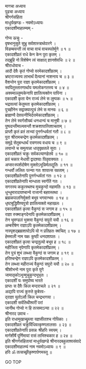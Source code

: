 मागचा अध्याय  
पुढचा अध्याय  
श्रीगर्गसंहिता  
माधुर्यखण्डः - नवमोऽध्यायः  
एकादशीमाहात्म्यम् -  
  
गोप्य ऊचुः -  
वृषभानुसुते सुभ्रु सर्वशास्त्रार्थपारगे ।  
विडम्बयन्ती त्वं वाचा वाचं वाचस्पतेर्मुने ॥ १ ॥  
एकादशीव्रतं राधे केन केन पुरा कृतम् ।  
तद्‌ब्रूहि नो विशेषेण त्वं साक्षात् ज्ञानशेवधिः ॥ २ ॥  
श्रीराधोवाच -  
आदौ देवैः कृतं गोप्यो वरमेकादशीव्रतम् ।  
भ्रष्टराज्यस्य लाभार्थं दैत्यानां नाशनाय च ॥ ३ ॥  
वैशन्तेन पुरा राज्ञा कृतमेकादशीव्रतम् ।  
स्वपितुस्तारणार्थाय यमलोकगतस्य च ॥ ४ ॥  
अक्स्माल्लुम्पकेनापि ज्ञातित्यक्तेन पापिना ।  
एकादशी कृता येन राज्यं लेभे स लुम्पकः ॥ ५ ॥  
भद्रावत्यां केतुमता कृतमेकादशीव्रतम् ।  
पुत्रहीनेन सद्वाक्यात्पुत्रं लेभे स मानवः ॥ ६ ॥  
ब्राह्मण्यै देवपत्नीभिर्दत्तमेकादशीव्रतम् ।  
तेन लेभे स्वर्गसौख्यं धनधान्यं च मानुषी ॥ ७ ॥  
पुष्पदन्तीमाल्यवन्तौ शक्रशापात्पिशाचताम् ।  
प्राप्तौ कृतं व्रतं ताभ्यां पुनर्गन्धर्वतां गतौ ॥ ८ ॥  
पुरा श्रीरामचन्द्रेण कृतमेकादशीव्रतम् ।  
समुद्रे सेतुबन्धार्थं रावणस्य वधाय च ॥ ९ ॥  
लयान्ते च समुत्पन्ना धातृवृक्षतले सुराः ।  
एकादशीव्रतं चक्रुः सर्वकल्याणहेतवे ॥ १० ॥  
व्रतं चकार मेधावी द्वादश्याः पितृवाक्यतः ।  
अप्सरःस्पर्शदोषेण मुक्तोऽभून्निर्मलद्युतिः ॥ ११ ॥  
गन्धर्वो ललितः पत्न्या गतः शापात्स रक्षताम् ।  
एकादशीव्रतेनापि पुनर्गन्धर्वतां गतः ॥ १२ ॥  
एकादशीव्रतेनापि मान्धाता स्वर्गतिं गतः ।  
सगरस्य ककुत्स्थश्च मुचकुन्दो महामतिः ॥ १३ ॥  
धुन्धुमारादयश्चान्ये राजानो बहवस्तथा ।  
ब्रह्मकपालनिर्मुक्तो बभूव भगवान्भवः ॥ १४ ॥  
धृष्टबुद्धिर्वैश्यपुत्रो ज्ञातित्यक्तो महाखलः ।  
एकादशीव्रतं कृत्वा वैकुण्ठं स जगाम ह ॥ १५ ॥  
राज्ञा रुक्माङ्गदेनापि कृतमेकादशीव्रतम् ।  
तेन भूमण्डलं भुक्त्वा वैकुण्ठं सपुरो ययौ ॥ १६ ॥  
अम्बरीषेण राज्ञाऽपि कृतमेकादशीव्रतम् ।  
नास्पृशद्‌‌ब्रह्मशापोऽपि यो न प्रतिहतः क्वचित् ॥ १७ ॥  
हेममाली नाम यक्षः कुष्ठी धनदशापतः ।  
एकादशीव्रतं कृत्वा चन्द्रतुल्यो बभूव ह ॥ १८ ॥  
महीजिता नृपेणापि कृतमेकादशीव्रतम् ।  
तेन पुत्रं शुभं लब्ध्वा वैकुण्ठं स जगाम ह ॥ १९ ॥  
हरिश्चन्द्रेण राज्ञाऽपि कृतमेकादशीव्रतम् ।  
तेन लब्ध्वा महीराज्यं वैकुण्ठं सपुरो ययौ ॥ २० ॥  
श्रीशोभनो नाम पुरा कृते युगे  
     जामातृकोऽभून्मुचुकुन्दभूभृतः ।  
एकादशीं यः समुपोष्य भारते  
     प्राप्तः स दैवैः किल मन्दराचले ॥ २१ ॥  
अद्यापि राज्यं कुरुते कुबेरव-  
     द्‌राज्ञा युतोऽसौ किल चन्द्रभागया ।  
एकादशी सर्वतिथीश्वरीं परां  
     जानीथ गोप्यो न हि तत्समाऽन्या ॥ २२ ॥  
श्रीनारद उवाच -  
इति राधामुखाच्छ्रुत्वा यज्ञसीताश्च गोपिकाः ।  
एकादशीव्रतं चक्रुर्विधिवत्कृष्णलालसाः ॥ २३ ॥  
एकादशीव्रतेनापि प्रसन्नः श्रीहरिः स्वयम् ।  
मार्गशीर्षे पूर्णिमायां रासं ताभिश्चकार ह ॥ २४ ॥  
इति श्रीगर्गसंहितायां माधुर्यखण्डे श्रीनारदबहुलाश्वसंवादे  
एकादशीमाहात्म्यं नाम नवमोऽध्यायः ॥ ९ ॥  
हरिः ॐ तत्सच्छ्रीकृष्णार्पणमस्तु ॥  
  
GO TOP
